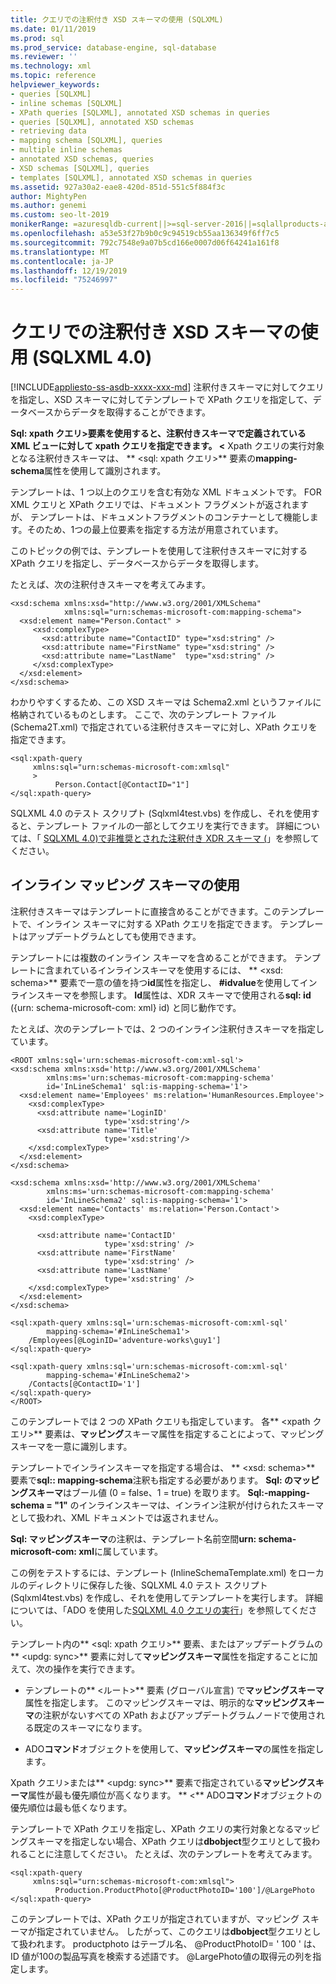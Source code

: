 ```yaml
---
title: クエリでの注釈付き XSD スキーマの使用 (SQLXML)
ms.date: 01/11/2019
ms.prod: sql
ms.prod_service: database-engine, sql-database
ms.reviewer: ''
ms.technology: xml
ms.topic: reference
helpviewer_keywords:
- queries [SQLXML]
- inline schemas [SQLXML]
- XPath queries [SQLXML], annotated XSD schemas in queries
- queries [SQLXML], annotated XSD schemas
- retrieving data
- mapping schema [SQLXML], queries
- multiple inline schemas
- annotated XSD schemas, queries
- XSD schemas [SQLXML], queries
- templates [SQLXML], annotated XSD schemas in queries
ms.assetid: 927a30a2-eae8-420d-851d-551c5f884f3c
author: MightyPen
ms.author: genemi
ms.custom: seo-lt-2019
monikerRange: =azuresqldb-current||>=sql-server-2016||=sqlallproducts-allversions||>=sql-server-linux-2017||=azuresqldb-mi-current
ms.openlocfilehash: a53e53f27b9b0c9c94519cb55aa136349f6ff7c5
ms.sourcegitcommit: 792c7548e9a07b5cd166e0007d06f64241a161f8
ms.translationtype: MT
ms.contentlocale: ja-JP
ms.lasthandoff: 12/19/2019
ms.locfileid: "75246997"
---
```

# <a name="using-annotated-xsd-schemas-in-queries-sqlxml-40"></a>クエリでの注釈付き XSD スキーマの使用 (SQLXML 4.0)
[!INCLUDE[appliesto-ss-asdb-xxxx-xxx-md](../../../includes/appliesto-ss-asdb-xxxx-xxx-md.md)]
  注釈付きスキーマに対してクエリを指定し、XSD スキーマに対してテンプレートで XPath クエリを指定して、データベースからデータを取得することができます。  
  
 **Sql: xpath クエリ>要素を使用すると、注釈付きスキーマで定義されている XML ビューに対して xpath クエリを指定できます。 \<** Xpath クエリの実行対象となる注釈付きスキーマは、 ** \<sql: xpath クエリ>** 要素の**mapping-schema**属性を使用して識別されます。  
  
 テンプレートは、1 つ以上のクエリを含む有効な XML ドキュメントです。 FOR XML クエリと XPath クエリでは、ドキュメント フラグメントが返されますが、 テンプレートは、ドキュメントフラグメントのコンテナーとして機能します。そのため、1つの最上位要素を指定する方法が用意されています。  
  
 このトピックの例では、テンプレートを使用して注釈付きスキーマに対する XPath クエリを指定し、データベースからデータを取得します。  
  
 たとえば、次の注釈付きスキーマを考えてみます。  
  
```  
<xsd:schema xmlns:xsd="http://www.w3.org/2001/XMLSchema"   
            xmlns:sql="urn:schemas-microsoft-com:mapping-schema">  
  <xsd:element name="Person.Contact" >  
     <xsd:complexType>  
       <xsd:attribute name="ContactID" type="xsd:string" />   
       <xsd:attribute name="FirstName" type="xsd:string" />   
       <xsd:attribute name="LastName"  type="xsd:string" />   
     </xsd:complexType>  
  </xsd:element>  
</xsd:schema>  
```  
  
 わかりやすくするため、この XSD スキーマは Schema2.xml というファイルに格納されているものとします。 ここで、次のテンプレート ファイル (Schema2T.xml) で指定されている注釈付きスキーマに対し、XPath クエリを指定できます。  
  
```  
<sql:xpath-query   
     xmlns:sql="urn:schemas-microsoft-com:xmlsql"  
     >  
          Person.Contact[@ContactID="1"]  
</sql:xpath-query>  
```  
  
 SQLXML 4.0 のテスト スクリプト (Sqlxml4test.vbs) を作成し、それを使用すると、テンプレート ファイルの一部としてクエリを実行できます。 詳細については、「 [SQLXML 4.0&#41;で非推奨とされた注釈付き XDR スキーマ &#40;](../../../relational-databases/sqlxml/annotated-xsd-schemas/annotated-xdr-schemas-deprecated-in-sqlxml-4-0.md)」を参照してください。  
  
## <a name="using-inline-mapping-schemas"></a>インライン マッピング スキーマの使用  
 注釈付きスキーマはテンプレートに直接含めることができます。このテンプレートで、インライン スキーマに対する XPath クエリを指定できます。 テンプレートはアップデートグラムとしても使用できます。  
  
 テンプレートには複数のインライン スキーマを含めることができます。 テンプレートに含まれているインラインスキーマを使用するには、 ** \<xsd: schema>** 要素で一意の値を持つ**id**属性を指定し、 **#idvalue**を使用してインラインスキーマを参照します。 **Id**属性は、XDR スキーマで使用される**sql: id** ({urn: schema-microsoft-com: xml} id) と同じ動作です。  
  
 たとえば、次のテンプレートでは、2 つのインライン注釈付きスキーマを指定しています。  
  
```  
<ROOT xmlns:sql='urn:schemas-microsoft-com:xml-sql'>  
<xsd:schema xmlns:xsd='http://www.w3.org/2001/XMLSchema'  
        xmlns:ms='urn:schemas-microsoft-com:mapping-schema'  
        id='InLineSchema1' sql:is-mapping-schema='1'>  
  <xsd:element name='Employees' ms:relation='HumanResources.Employee'>  
    <xsd:complexType>  
      <xsd:attribute name='LoginID'   
                     type='xsd:string'/>  
      <xsd:attribute name='Title'   
                     type='xsd:string'/>  
    </xsd:complexType>  
  </xsd:element>  
</xsd:schema>  
  
<xsd:schema xmlns:xsd='http://www.w3.org/2001/XMLSchema'  
        xmlns:ms='urn:schemas-microsoft-com:mapping-schema'  
        id='InLineSchema2' sql:is-mapping-schema='1'>  
  <xsd:element name='Contacts' ms:relation='Person.Contact'>  
    <xsd:complexType>  
  
      <xsd:attribute name='ContactID'   
                     type='xsd:string' />  
      <xsd:attribute name='FirstName'   
                     type='xsd:string' />  
      <xsd:attribute name='LastName'   
                     type='xsd:string' />  
    </xsd:complexType>  
  </xsd:element>  
</xsd:schema>  
  
<sql:xpath-query xmlns:sql='urn:schemas-microsoft-com:xml-sql'   
        mapping-schema='#InLineSchema1'>  
    /Employees[@LoginID='adventure-works\guy1']  
</sql:xpath-query>  
  
<sql:xpath-query xmlns:sql='urn:schemas-microsoft-com:xml-sql'   
        mapping-schema='#InLineSchema2'>  
    /Contacts[@ContactID='1']  
</sql:xpath-query>  
</ROOT>  
```  
  
 このテンプレートでは 2 つの XPath クエリも指定しています。 各** \<xpath クエリ>** 要素は、**マッピング**スキーマ属性を指定することによって、マッピングスキーマを一意に識別します。  
  
 テンプレートでインラインスキーマを指定する場合は、 ** \<xsd: schema>** 要素で**sql:: mapping-schema**注釈も指定する必要があります。 **Sql: のマッピングスキーマ**はブール値 (0 = false、1 = true) を取ります。 **Sql:-mapping-schema = "1"** のインラインスキーマは、インライン注釈が付けられたスキーマとして扱われ、XML ドキュメントでは返されません。  
  
 **Sql: マッピングスキーマ**の注釈は、テンプレート名前空間**urn: schema-microsoft-com: xml**に属しています。  
  
 この例をテストするには、テンプレート (InlineSchemaTemplate.xml) をローカルのディレクトリに保存した後、SQLXML 4.0 テスト スクリプト (Sqlxml4test.vbs) を作成し、それを使用してテンプレートを実行します。 詳細については、「ADO を使用した[SQLXML 4.0 クエリの実行](../../../relational-databases/sqlxml/using-ado-to-execute-sqlxml-4-0-queries.md)」を参照してください。  
  
 テンプレート内の** \<sql: xpath クエリ>** 要素、またはアップデートグラムの** \<updg: sync>** 要素に対して**マッピングスキーマ**属性を指定することに加えて、次の操作を実行できます。  
  
-   テンプレートの** \<ルート>** 要素 (グローバル宣言) で**マッピングスキーマ**属性を指定します。 このマッピングスキーマは、明示的な**マッピングスキーマ**の注釈がないすべての XPath およびアップデートグラムノードで使用される既定のスキーマになります。  
  
-   ADO**コマンド**オブジェクトを使用して、**マッピングスキーマ**の属性を指定します。  
  
 Xpath クエリ>または** \<updg: sync>** 要素で指定されている**マッピングスキーマ**属性が最も優先順位が高くなります。 ** \<** ADO**コマンド**オブジェクトの優先順位は最も低くなります。  
  
 テンプレートで XPath クエリを指定し、XPath クエリの実行対象となるマッピングスキーマを指定しない場合、XPath クエリは**dbobject**型クエリとして扱われることに注意してください。 たとえば、次のテンプレートを考えてみます。  
  
```  
<sql:xpath-query   
     xmlns:sql="urn:schemas-microsoft-com:xmlsql">  
          Production.ProductPhoto[@ProductPhotoID='100']/@LargePhoto  
</sql:xpath-query>  
```  
  
 このテンプレートでは、XPath クエリが指定されていますが、マッピング スキーマが指定されていません。 したがって、このクエリは**dbobject**型クエリとして扱われます。 productphoto はテーブル名、 @ProductPhotoID= ' 100 ' は、ID 値が100の製品写真を検索する述語です。 @LargePhoto値の取得元の列を指定します。  
  
  
